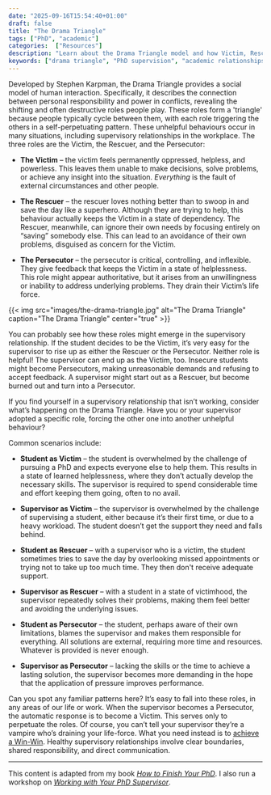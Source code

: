 ```yaml
---
date: "2025-09-16T15:54:40+01:00"
draft: false
title: "The Drama Triangle"
tags: ["PhD", "academic"]
categories:  ["Resources"]
description: "Learn about the Drama Triangle model and how Victim, Rescuer, and Persecutor roles can damage PhD supervision relationships. Practical guide for students and supervisors to identify and break destructive patterns."
keywords: ["drama triangle", "PhD supervision", "academic relationships", "supervisory conflict", "victim rescuer persecutor", "graduate student support", "research supervision", "academic coaching", "workplace dynamics", "conflict resolution", "stephen karpman", "transactional analysis"]
---
```


Developed by Stephen Karpman, the Drama Triangle provides a social model of human interaction. Specifically, it describes the connection between personal responsibility and power in conflicts, revealing the shifting and often destructive roles people play. These roles form a 'triangle' because people typically cycle between them, with each role triggering the others in a self-perpetuating pattern. These unhelpful behaviours occur in many situations, including supervisory relationships in the workplace. The three roles are the Victim, the Rescuer, and the Persecutor:

- **The Victim** – the victim feels permanently oppressed, helpless, and powerless. This leaves them unable to make decisions, solve problems, or achieve any insight into the situation. _Everything_ is the fault of external circumstances and other people.

- **The Rescuer** – the rescuer loves nothing better than to swoop in and save the day like a superhero. Although they are trying to help, this behaviour actually keeps the Victim in a state of dependency. The Rescuer, meanwhile, can ignore their own needs by focusing entirely on “saving” somebody else. This can lead to an avoidance of their own problems, disguised as concern for the Victim.

- **The Persecutor** – the persecutor is critical, controlling, and inflexible. They give feedback that keeps the Victim in a state of helplessness. This role might appear authoritative,
but it arises from an unwillingness or inability to address underlying problems. They drain their Victim’s life force.

{{< img src="images/the-drama-triangle.jpg" alt="The Drama Triangle" caption="The Drama Triangle" center="true" >}}

You can probably see how these roles might emerge in the supervisory relationship. If the student decides to be the Victim, it’s very easy for the supervisor to rise up as either the Rescuer or the Persecutor. Neither role is helpful! The supervisor can end up as the Victim, too. Insecure students might become Persecutors, making unreasonable demands and refusing to accept feedback. A supervisor might start out as a Rescuer, but become burned out and turn into a Persecutor.

If you find yourself in a supervisory relationship that isn’t working, consider what’s happening on the Drama Triangle. Have you or your supervisor adopted a specific role, forcing the other one into another unhelpful behaviour?

Common scenarios include:

- **Student as Victim** – the student is overwhelmed by the challenge of pursuing a PhD and expects everyone else to help them. This results in a state of learned helplessness, where they don’t actually develop the necessary skills. The supervisor is required to spend considerable time and effort keeping them going, often to no avail.

- **Supervisor as Victim** – the supervisor is overwhelmed by the challenge of supervising a student, either because it’s their first time, or due to a heavy workload. The student doesn’t get the support they need and falls behind.

- **Student as Rescuer** – with a supervisor who is a victim, the student sometimes tries to save the day by overlooking missed appointments or trying not to take up too much time. They then don't receive adequate support.

- **Supervisor as Rescuer** – with a student in a state of victimhood, the supervisor repeatedly solves their problems, making them feel better and avoiding the underlying issues. 

- **Student as Persecutor** – the student, perhaps aware of their own limitations, blames the supervisor and makes them responsible for everything. All solutions are external, requiring more time and resources. Whatever is provided is never enough.

- **Supervisor as Persecutor** – lacking the skills or the time to achieve a lasting solution, the supervisor becomes more demanding in the hope that the application of pressure improves
performance.

Can you spot any familiar patterns here? It’s easy to fall into these roles, in any areas of our life or work. When the supervisor becomes a Persecutor, the automatic response is to become a Victim. This serves only to perpetuate the roles. Of course, you can’t tell your supervisor they’re a vampire who’s draining your life-force. What you need instead is to [achieve
a Win-Win](../achieving-a-win-win/). Healthy supervisory relationships involve clear boundaries, shared responsibility, and direct communication.

---

This content is adapted from my book [_How to Finish Your PhD_](../../books/how-to-finish-your-phd/). I also run a workshop on [_Working with Your PhD Supervisor_](../../workshops/working-with-your-phd-supervisor/).